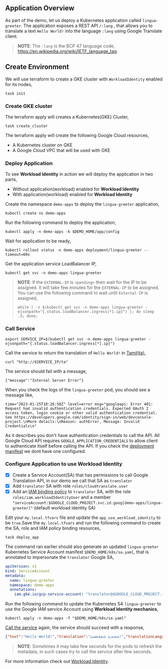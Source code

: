 ## Application Overview

As part of the demo, let us deploy a Kubernetes application called `lingua-greeter`. The application exposes a REST API `/:lang` , that allows you to translate a text `Hello World!` into the language `:lang` using Google Translate client.

> **NOTE**: The `:lang` is the BCP 47 language code, <https://en.wikipedia.org/wiki/IETF_language_tag>.
>

## Create Environment

We will use terraform to create a GKE cluster with `WorkloadIdentity` enabled for its nodes,

```shell
task init
```

### Create GKE cluster

The terraform apply will creates a Kubernetes(GKE) Cluster,

```shell
task create_cluster
```

The terraform apply will create the following Google Cloud resources,

- A Kubernetes cluster on GKE
- A Google Cloud VPC that will be used with GKE
  
### Deploy Application

To see **Workload Identity** in action we will deploy the application in two parts,

- Without application(workload) enabled for **Workload Identity**
- With application(workload) enabled for **Workload Identity**

Create the namespace `demo-apps` to deploy the `lingua-greeter` application,

```shell
kubectl create ns demo-apps
```

Run the following command to deploy the application,

```shell
kubectl apply -n demo-apps -k $DEMO_HOME/app/config
```

Wait for application to be ready,

```shell
kubectl rollout status -n demo-apps deployment/lingua-greeter --timeout=60s
```

Get the application service LoadBalancer IP,

```shell
kubectl get svc -n demo-apps lingua-greeter
```

> **NOTE**: If the `EXTERNAL-IP` is `<pending>` then wait for the IP to be assigned. It will take few minutes for the `EXTERNAL-IP` to be assigned.
> You can use the following command to wait until `External-IP` is assigned,
>
>```shell
> while [ -z $(kubectl get svc -n demo-apps lingua-greeter -ojsonpath="{.status.loadBalancer.ingress[*].ip}") ]; do sleep .3; done;
>```

### Call Service

```shell
export SERVICE_IP=$(kubectl get svc -n demo-apps lingua-greeter -ojsonpath="{.status.loadBalancer.ingress[*].ip}")
```

Call the service to return the translation of `Hello World!` in [Tamil(ta)](https://en.wikipedia.org/wiki/Tamil_language),

```shell
curl "http://$SERVICE_IP/ta"
```

The service should fail with a message,

```text
{"message":"Internal Server Error"}
```

When you check the logs of the `lingua-greeter` pod, you should see a message like,

```text
time="2023-01-25T10:26:50Z" level=error msg="googleapi: Error 401: Request had invalid authentication credentials. Expected OAuth 2 access token, login cookie or other valid authentication credential. See https://developers.google.com/identity/sign-in/web/devconsole-project.\nMore details:\nReason: authError, Message: Invalid Credentials\n"
```

As it describes you don't have authentication credentials to call the API. All Google Cloud API requires `GOOGLE_APPLICATION_CREDENTIALS` to allow client to authenticate itself before calling the API. If you check the [deployment manifest](./../app/config/deployment.yaml) we dont have one configured.

### Configure Application to use Workload Identity

- [x] Create a Service Account(SA) that has permissions to call Google Translation API, in our demo we call that SA as `translator`
- [x] Add `translator` SA with role `roles/cloudtranslate.user`
- [x] Add an [IAM binding policy](https://cloud.google.com/iam/docs/reference/rest/v1/Policy) to `translator` SA, with the role `roles/iam.workloadIdentityUser` and a member `"serviceAccount:$GOOGLE_CLOUD_PROJECT.svc.id.goog[demo-apps/lingua-greeter]"` (default workload identity SA)

Edit your `my.local.tfvars` file and update the `app_use_workload_identity` to be `true`.Save the `my.local.tfvars` and run the following command to create the SA, role and IAM policy binding resources,

```shell
task deploy_app
```

The command ran earlier should also generate an updated `lingua-greeter` Kubernetes Service Account manifest `$DEMO_HOME/k8s/sa.yaml`, that is annotated to impersonate the `translator` Google SA,

```yaml
apiVersion: v1
kind: ServiceAccount
metadata:
  name: lingua-greeter
  namespace: demo-apps
  annotations:
    iam.gke.io/gcp-service-account: "translator@$GOOGLE_CLOUD_PROJECT.iam.gserviceaccount.com"
```

Run the following command to update the Kubernetes SA `lingua-greeter` to use the Google IAM service Account using **Workload Identity mechanics**,

```shell
kubectl apply -n demo-apps -f "$DEMO_HOME/k8s/sa.yaml"
```

[Call the service](#call-service) again, the service should succeed with a response,

```json
{"text":"Hello World!","translation":"வணக்கம் உலகம்!","translationLanguage":"ta"}
```

> **NOTE**: Sometimes it may take few seconds for the pods to refresh the metadata, in such cases try to call the service after few seconds.
>

For more information check out [Workload Identity](https://cloud.google.com/kubernetes-engine/docs/how-to/workload-identity).
